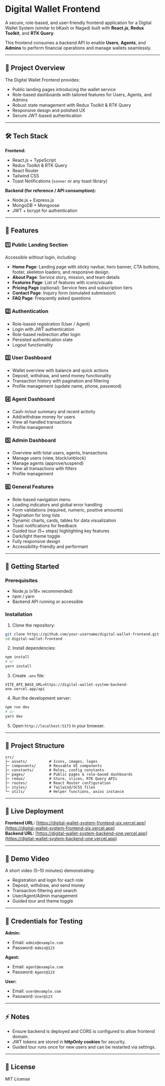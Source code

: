 
# Digital Wallet Frontend

A secure, role-based, and user-friendly frontend application for a Digital Wallet System (similar to bKash or Nagad) built with **React.js**, **Redux Toolkit**, and **RTK Query**.

This frontend consumes a backend API to enable **Users**, **Agents**, and **Admins** to perform financial operations and manage wallets seamlessly.

---

## 📌 Project Overview

The Digital Wallet Frontend provides:

- Public landing pages introducing the wallet service
- Role-based dashboards with tailored features for Users, Agents, and Admins
- Robust state management with Redux Toolkit & RTK Query
- Responsive design and polished UX
- Secure JWT-based authentication

---

## 🛠️ Tech Stack

**Frontend:**

- React.js + TypeScript
- Redux Toolkit & RTK Query
- React Router
- Tailwind CSS
- Toast Notifications (`sonner` or any toast library)

**Backend (for reference / API consumption):**

- Node.js + Express.js
- MongoDB + Mongoose
- JWT + bcrypt for authentication

---

## 📌 Features

### 1️⃣ Public Landing Section
Accessible without login, including:

- **Home Page**: Landing page with sticky navbar, hero banner, CTA buttons, footer, skeleton loaders, and responsive design.
- **About Page**: Service story, mission, and team details
- **Features Page**: List of features with icons/visuals
- **Pricing Page** (optional): Service fees and subscription tiers
- **Contact Page**: Inquiry form (simulated submission)
- **FAQ Page**: Frequently asked questions

### 2️⃣ Authentication

- Role-based registration (User / Agent)
- Login with JWT authentication
- Role-based redirection after login
- Persisted authentication state
- Logout functionality

### 3️⃣ User Dashboard

- Wallet overview with balance and quick actions
- Deposit, withdraw, and send money functionality
- Transaction history with pagination and filtering
- Profile management (update name, phone, password)

### 4️⃣ Agent Dashboard

- Cash-in/out summary and recent activity
- Add/withdraw money for users
- View all handled transactions
- Profile management

### 5️⃣ Admin Dashboard

- Overview with total users, agents, transactions
- Manage users (view, block/unblock)
- Manage agents (approve/suspend)
- View all transactions with filters
- Profile management

### 6️⃣ General Features

- Role-based navigation menu
- Loading indicators and global error handling
- Form validations (required, numeric, positive amounts)
- Pagination for long lists
- Dynamic charts, cards, tables for data visualization
- Toast notifications for feedback
- Guided tour (5+ steps) highlighting key features
- Dark/light theme toggle
- Fully responsive design
- Accessibility-friendly and performant

---

## 🚀 Getting Started

### Prerequisites

- Node.js (v18+ recommended)
- npm / yarn
- Backend API running or accessible

### Installation

1. Clone the repository:

```bash
git clone https://github.com/your-username/digital-wallet-frontend.git
cd digital-wallet-frontend
```

2. Install dependencies:

```bash
npm install
# or
yarn install
```

3. Create `.env` file:

```env
VITE_API_BASE_URL=https://digital-wallet-system-backend-one.vercel.app/api
```

4. Run the development server:

```bash
npm run dev
# or
yarn dev
```

5. Open `http://localhost:5173` in your browser.

---

## 📂 Project Structure

```
src/
├─ assets/          # Icons, images, logos
├─ components/      # Reusable UI components
├─ constants/       # Roles, config constants
├─ pages/           # Public pages & role-based dashboards
├─ redux/           # Store, slices, RTK Query APIs
├─ routes/          # React Router configuration
├─ styles/          # Tailwind/SCSS files
└─ utils/           # Helper functions, axios instance
```

---

## 📌 Live Deployment

**Frontend URL:** [https://digital-wallet-system-frontend-six.vercel.app](https://digital-wallet-system-frontend-six.vercel.app)  
**Backend URL:** [https://digital-wallet-system-backend-one.vercel.app](https://digital-wallet-system-backend-one.vercel.app)

---

## 🎥 Demo Video

A short video (5–10 minutes) demonstrating:

- Registration and login for each role
- Deposit, withdraw, and send money
- Transaction filtering and search
- User/Agent/Admin management
- Guided tour and theme toggle

---

## 🔑 Credentials for Testing

**Admin:**

- Email: `admin@example.com`
- Password: `Admin@123`

**Agent:**

- Email: `agent@example.com`
- Password: `Agent@123`

**User:**

- Email: `user@example.com`
- Password: `User@123`

---

## ⚡ Notes

- Ensure backend is deployed and CORS is configured to allow frontend domain.
- JWT tokens are stored in **httpOnly cookies** for security.
- Guided tour runs once for new users and can be restarted via settings.

---

## 📜 License

MIT License
